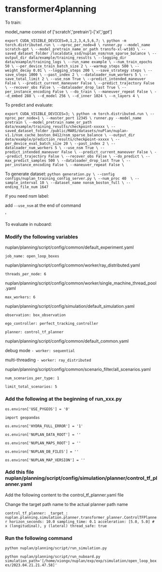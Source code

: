 # transformer4planning

To train:

model_name consist of ['scratch','pretrain']-['xl','gpt']

`
export CUDA_VISIBLE_DEVICES=0,1,2,3,4,5,6,7; \
python -m torch.distributed.run \
--nproc_per_node=8 \
runner.py --model_name scratch-gpt \
--model_pretrain_name_or_path transfo-xl-wt103 \
--saved_dataset_folder /localdata_ssd/nuplan_nsm/nsm_sparse_balance \
--output_dir data/example/training_results \
--logging_dir data/example/training_logs \
--run_name example \
--num_train_epochs 50 \
--per_device_train_batch_size 2 \
--warmup_steps 500 \
--weight_decay 0.01 \
--logging_steps 200 \
--save_strategy steps \
--save_steps 1000 \
--past_index 2 \
--dataloader_num_workers 5 \
--save_total_limit 2 \
--use_nsm True \
--predict_intended_maneuver False \
--predict_current_maneuver False \
--predict_trajectory False \
--recover_obs False \
--dataloader_drop_last True \
--per_instance_encoding False \
--do_train \
--maneuver_repeat False \
--d_embed 288 \
--d_model 256 \
--d_inner 1024 \
--n_layers 4 \
`



To predict and evaluate:

`
export CUDA_VISIBLE_DEVICES=3; \
python -m torch.distributed.run \
--nproc_per_node=1 \
--master_port 12345 \
runner.py --model_name pretrain \
--model_pretrain_name_or_path data/example/training_results/checkpoint-xxxxx \
--saved_dataset_folder /public/MARS/datasets/nuPlan/nuplan-v1.1/nsm_cache_boston_0412/nsm_sparse_balance \
--output_dir data/example/prediction_results/checkpoint-xxxxx \
--per_device_eval_batch_size 20 \
--past_index 2 \
--dataloader_num_workers 5 \
--use_nsm True \
--predict_intended_maneuver False \
--predict_current_maneuver False \
--predict_trajectory False \
--recover_obs False \
--do_predict \
--max_predict_samples 500 \
--dataloader_drop_last True \
--per_instance_encoding False \
--maneuver_repeat False \
`

 To generate dataset:
`
 python generation.py \
 --config configs/nuplan_training_config_server.py \
 --num_proc 40  \
 --sample_interval 10 \
 --dataset_name nonsm_boston_full \
 --ending_file_num 1647
`

 if you need nsm label:

  add `--use_nsm` at the end of command
  
 '
 
 To evaluate in nuboard:

### Modify the following variables
nuplan/planning/script/config/common/default_experiment.yaml

`job_name: open_loop_boxes`

nuplan/planning/script/config/common/worker/ray_distributed.yaml

`threads_per_node: 6`

nuplan/planning/script/config/common/worker/single_machine_thread_pool.yaml

`max_workers: 6`

nuplan/planning/script/config/simulation/default_simulation.yaml

`observation: box_observation`

`ego_controller: perfect_tracking_controller`

`planner: control_tf_planner`

nuplan/planning/script/config/common/default_common.yaml

debug mode `- worker: sequential`
    
multi-threading `- worker: ray_distributed`

nuplan/planning/script/config/common/scenario_filter/all_scenarios.yaml

`num_scenarios_per_type: 1`

`limit_total_scenarios: 5`

### Add the following at the beginning of run_xxx.py

`os.environ['USE_PYGEOS'] = '0'`

`import geopandas`

`os.environ['HYDRA_FULL_ERROR'] = '1'`

`os.environ['NUPLAN_DATA_ROOT'] = ''`

`os.environ['NUPLAN_MAPS_ROOT'] = ''`

`os.environ['NUPLAN_DB_FILES'] = ''`

`os.environ['NUPLAN_MAP_VERSION'] = ''`

### Add this file nuplan/planning/script/config/simulation/planner/control_tf_planner.yaml
Add the following content to the control_tf_planner.yaml file

Change the target path name to the actual planner path name

`control_tf_planner:
  _target_: nuplan.planning.simulation.planner.transformer_planner.ControlTFPlanner
  horizon_seconds: 10.0
  sampling_time: 0.1
  acceleration: [5.0, 5.0] # x (longitudinal), y (lateral)
  thread_safe: true`


### Run the following command
`python nuplan/planning/script/run_simulation.py`

`python nuplan/planning/script/run_nuboard.py simulation_path='[/home/xiongx/nuplan/exp/exp/simulation/open_loop_boxes/2023.04.21.21.47.58]'`

